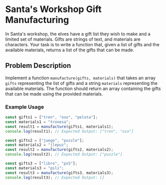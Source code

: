 # Santa's Workshop Gift Manufacturing

In Santa's workshop, the elves have a gift list they wish to make and a limited set of materials. Gifts are strings of text, and materials are characters. Your task is to write a function that, given a list of gifts and the available materials, returns a list of the gifts that can be made.

## Problem Description

Implement a function `manufacture(gifts, materials)` that takes an array `gifts` representing the list of gifts and a string `materials` representing the available materials. The function should return an array containing the gifts that can be made using the provided materials.

### Example Usage

```javascript
const gifts1 = ["tren", "oso", "pelota"];
const materials1 = "tronesa";
const result1 = manufacture(gifts1, materials1);
console.log(result1); // Expected Output: ["tren", "oso"]

const gifts2 = ["juego", "puzzle"];
const materials2 = "jlepuz";
const result2 = manufacture(gifts2, materials2);
console.log(result2); // Expected Output: ["puzzle"]

const gifts3 = ["libro", "ps5"];
const materials3 = "psli";
const result3 = manufacture(gifts3, materials3);
console.log(result3); // Expected Output: []
```
